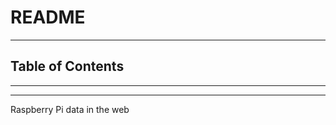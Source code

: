 # README

<!-- File: README.md -->
<!-- Author: YJ -->
<!-- Email: yj1516268@outlook.com -->
<!-- Created Time: 2023-03-29 11:11:41 -->

---

## Table of Contents

<!-- vim-markdown-toc GFM -->

<!-- vim-markdown-toc -->

---

<!-- Object info -->

---

Raspberry Pi data in the web
